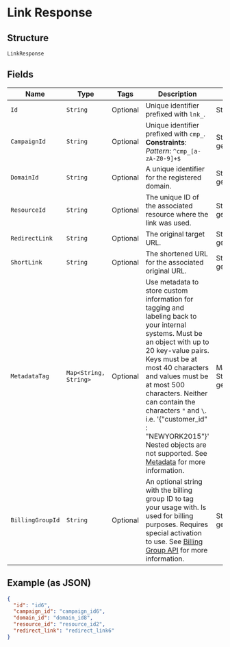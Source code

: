 
# Link Response

## Structure

`LinkResponse`

## Fields

| Name | Type | Tags | Description | Getter | Setter |
|  --- | --- | --- | --- | --- | --- |
| `Id` | `String` | Optional | Unique identifier prefixed with `lnk_`. | String getId() | setId(String id) |
| `CampaignId` | `String` | Optional | Unique identifier prefixed with `cmp_`.<br>**Constraints**: *Pattern*: `^cmp_[a-zA-Z0-9]+$` | String getCampaignId() | setCampaignId(String campaignId) |
| `DomainId` | `String` | Optional | A unique identifier for the registered domain. | String getDomainId() | setDomainId(String domainId) |
| `ResourceId` | `String` | Optional | The unique ID of the associated resource where the link was used. | String getResourceId() | setResourceId(String resourceId) |
| `RedirectLink` | `String` | Optional | The original target URL. | String getRedirectLink() | setRedirectLink(String redirectLink) |
| `ShortLink` | `String` | Optional | The shortened URL for the associated original URL. | String getShortLink() | setShortLink(String shortLink) |
| `MetadataTag` | `Map<String, String>` | Optional | Use metadata to store custom information for tagging and labeling back to your internal systems. Must be an object with up to 20 key-value pairs. Keys must be at most 40 characters and values must be at most 500 characters. Neither can contain the characters `"` and `\`. i.e. '{"customer_id" : "NEWYORK2015"}' Nested objects are not supported.  See [Metadata](#section/Metadata) for more information. | Map<String, String> getMetadataTag() | setMetadataTag(Map<String, String> metadataTag) |
| `BillingGroupId` | `String` | Optional | An optional string with the billing group ID to tag your usage with. Is used for billing purposes. Requires special activation to use. See <a href="#tag/Billing-Groups">Billing Group API</a> for more information. | String getBillingGroupId() | setBillingGroupId(String billingGroupId) |

## Example (as JSON)

```json
{
  "id": "id6",
  "campaign_id": "campaign_id6",
  "domain_id": "domain_id8",
  "resource_id": "resource_id2",
  "redirect_link": "redirect_link6"
}
```

